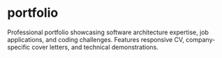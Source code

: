 # portfolio
Professional portfolio showcasing software architecture expertise, job applications, and coding challenges. Features responsive CV, company-specific cover letters, and technical demonstrations.

